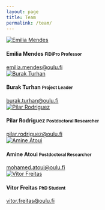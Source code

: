 ```yaml
---
layout: page
title: Team
permalink: /team/
---
```


<div class="team">

  <div class="row">
    <div class="col-sm-6">
      <div class="media">
        <div class="media-left">
          <a href="mailto:emilia.mendes@oulu.fi">
            <img src="{{ "/img/emilia.jpg" | prepend: site.baseurl }}" alt="Emilia Mendes" class="media-object img-circle">
          </a>
        </div>
        <div class="media-body">
          <h4 class="media-heading">Emilia Mendes <small>FiDiPro Professor</small></h4>
          <a href="mailto:emilia.mendes@oulu.fi">emilia.mendes@oulu.fi</a>
        </div>
      </div>
    </div>
    <div class="col-sm-6">
      <div class="media">
        <div class="media-left">
          <a href="mailto:burak.turhan@oulu.fi">
            <img src="{{ "/img/burak.jpg" | prepend: site.baseurl }}" alt="Burak Turhan" class="media-object img-circle">
          </a>
        </div>
        <div class="media-body">
          <h4 class="media-heading">Burak Turhan <small>Project Leader</small></h4>
          <a href="mailto:burak.turhan@oulu.fi">burak.turhan@oulu.fi</a>
        </div>
      </div>
    </div>
  </div>

  <div class="row">
    <div class="col-sm-6">
      <div class="media">
        <div class="media-left">
          <a href="mailto:pilar.rodriguez@oulu.fi">
            <img src="{{ "/img/pilar.jpg" | prepend: site.baseurl }}" alt="Pilar Rodriguez" class="media-object img-circle">
          </a>
        </div>
        <div class="media-body">
          <h4 class="media-heading">Pilar Rodriguez <small>Postdoctoral Researcher</small></h4>
          <a href="mailto:pilar.rodriguez@oulu.fi">pilar.rodriguez@oulu.fi</a>
        </div>
      </div>
    </div>
    <div class="col-sm-6">
      <div class="media">
        <div class="media-left">
          <a href="mailto:mohamed.atoui@oulu.fi">
            <img src="{{ "/img/amine.jpg" | prepend: site.baseurl }}" alt="Amine Atoui" class="media-object img-circle">
          </a>
        </div>
        <div class="media-body">
          <h4 class="media-heading">Amine Atoui <small>Postdoctoral Researcher</small></h4>
          <a href="mailto:mohamed.atoui@oulu.fi">mohamed.atoui@oulu.fi</a>
        </div>
      </div>    
    </div>
  </div>

  <div class="row">
    <div class="col-sm-12">
      <div class="media">
        <div class="media-left">
          <a href="mailto:vitor.freitas@oulu.fi">
            <img src="{{ "/img/vitor.jpg" | prepend: site.baseurl }}" alt="Vitor Freitas" class="media-object img-circle">
          </a>
        </div>
        <div class="media-body">
          <h4 class="media-heading">Vitor Freitas <small>PhD Student</small></h4>
          <a href="mailto:vitor.freitas@oulu.fi">vitor.freitas@oulu.fi</a>
        </div>
      </div>
    </div>
  </div>

</div>